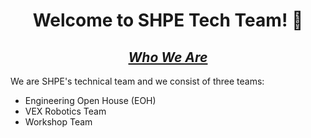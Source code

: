 <dt>
<h1 style="text-align:center;"> Welcome to SHPE Tech Team! &#129395 </h2>

 <h2 style="text-align:center;"> <em> <u>Who We Are</u></em> </h2>
 
We are SHPE's technical team and we consist of three teams:
 - Engineering Open House (EOH)
 - VEX Robotics Team
 - Workshop Team
</dt>
